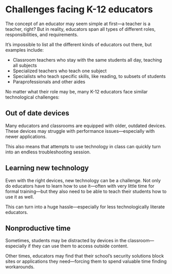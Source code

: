 # Challenges facing K-12 educators

The concept of an educator may seem simple at first—a teacher is a teacher, right? But in reality, educators span all types of different roles, responsibilities, and requirements.

It’s impossible to list all the different kinds of educators out there, but examples include:

- Classroom teachers who stay with the same students all day, teaching all subjects
- Specialized teachers who teach one subject
- Specialists who teach specific skills, like reading, to subsets of students
- Paraprofessionals and other aides

No matter what their role may be, many K-12 educators face similar technological challenges:

## Out of date devices

Many educators and classrooms are equipped with older, outdated devices. These devices may struggle with performance issues—especially with newer applications.

This also means that attempts to use technology in class can quickly turn into an endless troubleshooting session.

## Learning new technology

Even with the right devices, new technology can be a challenge. Not only do educators have to learn how to use it—often with very little time for formal training—but they also need to be able to teach their students how to use it as well.

This can turn into a huge hassle—especially for less technologically literate educators.

## Nonproductive time

Sometimes, students may be distracted by devices in the classroom—especially if they can use them to access outside content.

Other times, educators may find that their school’s security solutions block sites or applications they need—forcing them to spend valuable time finding workarounds.
